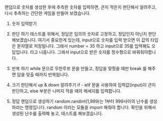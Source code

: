 랜덤으로 숫자를 생성한 후에 추측한 숫자를 입력하면, 큰지 작은지 판단해서 알려주고, 다시 추측하는 간단한 게임을 만들어 보겠습니다.


1. 숫자 입력받기 


2. 판단 하기 
테스트를 위해서, 정답은 임의의 숫자로 고정하고, 정답인지 아닌지 판단해보겠습니다. 
여기서 중요한게 있는데, input으로 숫자를 입력 받으면 이 값의 타입은 문자열로 저장됩니다. 
그래서 number = 35 하고 input으로 35를 입력해도 오답입니다. 라고 나옵니다. 
그래서 input으로 받은 숫자를 정수형으로 바꿔줘야합니다. 


3. 반복 하기 
while 문으로 무한루프 문을 만들고, 정답을 맞췄을 때만 break 를 해주면 답을 맞출 때까지 반복됩니다. 


4. 크기 판단해서 up & down 알려주기
if - elif 문을 사용하여 입력값(input)이 큰지 판단하고, else 부분은 나머지 작을 때의 메세지를 입력합니다. 


5. 정답 랜덤으로 생성하기
random.randint(1,999)는 1부터 999사이의 난수를 생성하라는 명령입니다.
random 이라는 모듈을 import 해줘야 합니다. 확인을 위해서 생성된 난수를 출력해 놓고, 테스트를 해보겠습니다. 